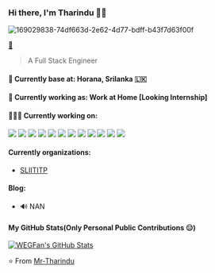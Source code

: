 ### Hi there, I'm Tharindu 👨‍💻

![169029838-74df663d-2e62-4d77-bdff-b43f7d63f00f](https://github.com/user-attachments/assets/94a6da41-60de-4725-94f5-2f6260bd3cf2)


[📧](jiangzhiguo2010@live.com)

> A Full Stack Engineer

#### 📍 Currently base at: Horana, Srilanka 🇱🇰

#### 💼 Currently working as: Work at Home [Looking Internship]

#### 👨🏻‍💻 Currently working on:

<a src="https://www.javascript.com/"><img src="https://img.icons8.com/color/48/000000/javascript.png"/></a>
<a src="https://reactjs.org/"><img src="https://img.icons8.com/color/48/000000/react-native.png"/></a>
<a src="https://www.typescriptlang.org/"><img src="https://img.icons8.com/color/48/000000/typescript.png"/></a>
<a src="https://nodejs.org/"><img src="https://img.icons8.com/color/48/000000/nodejs.png"/></a>
<a src="https://www.mongodb.com/"><img src="https://img.icons8.com/color/48/000000/mongodb.png"/></a>
<a src="https://www.docker.com/"><img src="https://img.icons8.com/color/48/000000/docker.png"/></a>
<a src="https://visualstudio.microsoft.com/"><img src="https://img.icons8.com/color/48/000000/visual-studio.png"/></a>
<a src="https://www.npmjs.com/"><img src="https://img.icons8.com/color/48/000000/npm.png"/></a>
<a src="https://getbootstrap.com/"><img src="https://img.icons8.com/color/48/000000/bootstrap.png"/></a>
<a src="https://github.com/"><img src="https://img.icons8.com/color/48/000000/github--v1.png"/></a>
<a src="https://www.w3schools.com/css/"><img src="https://img.icons8.com/color/48/000000/css3.png"/></a>
<a src="https://www.w3schools.com/html/"><img src="https://img.icons8.com/color/48/000000/html-5.png"/></a>

#### Currently organizations:

- [SLIITITP](https://github.com/SLIITITP)


#### Blog:

- 🔊 NAN

#### My GitHub Stats(Only Personal Public Contributions 😑)

<a href="https://github.com/WEGFan">
  <img src="https://github-readme-stats.vercel.app/api?username=WEGFan&show_icons=true" alt="WEGFan's GitHub Stats" />
</a>

⭐️ From [Mr-Tharindu]([https://github.com/Mr-jiangzhiguo](https://github.com/IT21166006/IT21166006))


